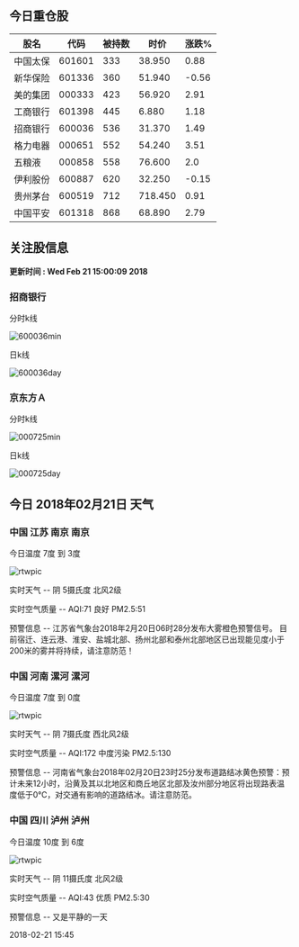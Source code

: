 
## 今日重仓股 

|股名|代码|被持数|时价|涨跌%|
|---|---|---|---|---|
|中国太保|601601|333|38.950|0.88|
|新华保险|601336|360|51.940|-0.56|
|美的集团|000333|423|56.920|2.91|
|工商银行|601398|445|6.880|1.18|
|招商银行|600036|536|31.370|1.49|
|格力电器|000651|552|54.240|3.51|
|五粮液|000858|558|76.600|2.0|
|伊利股份|600887|620|32.250|-0.15|
|贵州茅台|600519|712|718.450|0.91|
|中国平安|601318|868|68.890|2.79|

## 关注股信息
**更新时间 : Wed Feb 21 15:00:09 2018**
### 招商银行 
分时k线

![600036min](http://image.sinajs.cn/newchart/min/n/sh600036.gif)

日k线

![600036day](http://image.sinajs.cn/newchart/daily/n/sh600036.gif)

### 京东方Ａ 
分时k线

![000725min](http://image.sinajs.cn/newchart/min/n/sz000725.gif)

日k线

![000725day](http://image.sinajs.cn/newchart/daily/n/sz000725.gif)
## 今日 2018年02月21日 天气
### 中国 江苏 南京 南京

今日温度 7度 到 3度

![rtwpic](http://app1.showapi.com/weather/icon/day/02.png)

实时天气 -- 阴 5摄氏度 北风2级

实时空气质量 -- AQI:71 良好 PM2.5:51

预警信息 -- 江苏省气象台2018年2月20日06时28分发布大雾橙色预警信号。
   目前宿迁、连云港、淮安、盐城北部、扬州北部和泰州北部地区已出现能见度小于200米的雾并将持续，请注意防范！
    
### 中国 河南 漯河 漯河

今日温度 7度 到 0度

![rtwpic](http://app1.showapi.com/weather/icon/day/02.png)

实时天气 -- 阴 7摄氏度 西北风2级

实时空气质量 -- AQI:172 中度污染 PM2.5:130

预警信息 -- 河南省气象台2018年02月20日23时25分发布道路结冰黄色预警：预计未来12小时，沿黄及其以北地区和商丘地区北部及汝州部分地区将出现路表温度低于0℃，对交通有影响的道路结冰。请注意防范。
    
### 中国 四川 泸州 泸州

今日温度 10度 到 6度

![rtwpic](http://app1.showapi.com/weather/icon/day/02.png)

实时天气 -- 阴 11摄氏度 北风2级

实时空气质量 -- AQI:43 优质 PM2.5:30

预警信息 -- 又是平静的一天
    
2018-02-21 15:45